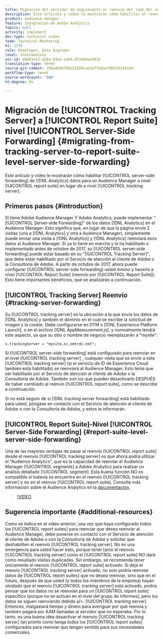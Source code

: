 ```yaml
---
title: Migración del servidor de seguimiento al reenvío del lado del servidor en el nivel de grupo de informes
description: Este artículo y vídeo le mostrarán cómo habilitar el reenvío de datos de Analytics del lado del servidor al Audience Manager a nivel de grupo de informes en lugar de a nivel de servidor de seguimiento.
product: audience manager
feature: Integración de Adobe Analytics
topics: null
activity: implement
doc-type: technical video
team: Technical Marketing
kt: 1776
role: Developer, Data Engineer
level: Intermediate
exl-id: 08b81e52-a28a-43e4-a284-df2460a43016
translation-type: tm+mt
source-git-commit: 256edb05f68221550cae2ef7edaa70953513e1d4
workflow-type: tm+mt
source-wordcount: '580'
ht-degree: 0%

---
```


# Migración de [!UICONTROL Tracking Server] a [!UICONTROL Report Suite] nivel [!UICONTROL Server-Side Forwarding] {#migrating-from-tracking-server-to-report-suite-level-server-side-forwarding}

Este artículo y vídeo le mostrarán cómo habilitar [!UICONTROL server-side forwarding] de [!DNL Analytics] datos para un Audience Manager a nivel [!UICONTROL report suite] en lugar de a nivel [!UICONTROL tracking server].

## Primeros pasos {#introduction}

Si tiene Adobe Audience Manager Y Adobe Analytics, puede implementar &quot;[!UICONTROL Server-side Forwarding]&quot; de los datos [!DNL Analytics] en el Audience Manager. Esto significa que, en lugar de que la página envíe 2 visitas (una a [!DNL Analytics] y otra a Audience Manager), simplemente puede enviar una visita a [!DNL Analytics] y [!DNL Analytics] reenviará esos datos al Audience Manager. Si ya lo tiene en marcha y lo ha habilitado o implementado antes de octubre de 2017, su [!UICONTROL server-side forwarding] puede estar basado en su &quot;[!UICONTROL Tracking Server]&quot;, que debe estar habilitado por el Servicio de atención al cliente de Adobe o la Consultoría de Adobe. A partir de octubre de 2017, ahora puede configurar [!UICONTROL server-side forwarding] usted mismo y hacerlo a nivel [!UICONTROL Report Suite] (reenvío por [!UICONTROL Report Suite]). Esto tiene importantes beneficios, que se analizarán a continuación.

## [!UICONTROL Tracking Server] Reenvío  {#tracking-server-forwarding}

Su [!UICONTROL tracking server] es la ubicación a la que envía los datos de [!DNL Analytics] y también el dominio en el cual se escribe la solicitud de imagen y la cookie. Debe configurarse en DTM o [!DNL Experience Platform Launch], o en el archivo [!DNL AppMeasurement.js], y normalmente tendrá este aspecto, ya que su sitio o nombre de negocio reemplazarán a &quot;mysite&quot;:

`s.trackingServer = "mysite.sc.omtrdc.net";`

Si [!UICONTROL server-side forwarding] está configurado para reenviar en el nivel [!UICONTROL tracking server] , cualquier visita que se envíe a este [!UICONTROL tracking server] (si el servicio de ID de Experience Cloud también está habilitado) se reenviará al Audience Manager. Esto tenía que ser habilitado por el Servicio de atención al cliente de Adobe o la Consultoría de Adobe. También son los que pueden desactivarlo DESPUÉS de haber cambiado al reenvío [!UICONTROL report suite], como se describe a continuación.

Si no está seguro de si [!DNL tracking server forwarding] está habilitado para usted, póngase en contacto con el Servicio de atención al cliente de Adobe o con la Consultoría de Adobe, y estos le informarán.

## [!UICONTROL Report Suite]-Nivel  [!UICONTROL Server-Side Forwarding] {#report-suite-level-server-side-forwarding}

Una de las mayores ventajas de pasar al reenvío [!UICONTROL report suite] desde el reenvío [!UICONTROL tracking server] es que ahora podrá utilizar el &quot;Audience Analytics&quot;, que es la capacidad de reenviar el Audience Manager [!UICONTROL segments] a Adobe Analytics para realizar un análisis detallado [!UICONTROL segment]. Esta buena función NO es compatible si todavía se encuentra en el reenvío [!UICONTROL tracking server] y no en el reenvío [!UICONTROL report suite]. Consulte más información sobre el Audience Analytics en la [documentación](https://marketing.adobe.com/resources/help/en_US/analytics/audiences/).

>[!VIDEO](https://video.tv.adobe.com/v/23701/?quality=12)

## Sugerencia importante {#additional-resources}

Como se indica en el vídeo anterior, una vez que haya configurado todos los [!UICONTROL report suites] para reenviar que desea reenviar al Audience Manager, debe ponerse en contacto con el Servicio de atención al cliente de Adobe o con la Consultoría de Adobe y solicitar que deshabiliten el reenvío [!UICONTROL tracking server]. No es una emergencia para usted hacer esto, porque tener tanto el reenvío [!UICONTROL tracking server] como el [!UICONTROL report suite] NO dará como resultado visitas duplicadas. Sin embargo, se recomienda tener únicamente el reenvío [!UICONTROL report suite] activado. Si deja el reenvío [!UICONTROL tracking server] activado, no solo podría reenviar datos de [!UICONTROL report suites] que no desea reenviar, sino que en el futuro, después de que usted (y todos los miembros de la empresa) hayan olvidado que el reenvío [!UICONTROL tracking server] está activado, podría pensar que los datos no se reenvían para un [!UICONTROL report suite] específico (porque no se activan en el nivel del grupo de informes), pero los datos se siguen reenviando debido a/>. [!UICONTROL tracking server] Entonces, malgastará tiempo y dinero para averiguar por qué reenvía y también pagará por AAM llamadas al servidor que no esperaba. Por lo tanto, es una buena idea desactivar el reenvío [!UICONTROL tracking server] tan pronto como tenga todos los [!UICONTROL report suites] configurados para reenviar que tengan sentido para sus necesidades comerciales.
